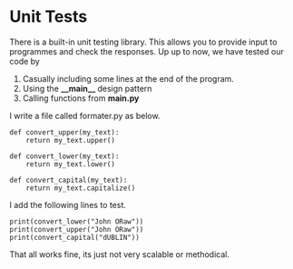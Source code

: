# Unit Tests

There is a built-in unit testing library. This allows you to provide input to programmes and check the responses. Up up to now, we have tested our code by

1. Casually including some lines at the end of the program.
2. Using the **\_\_main\_\_** design pattern
3. Calling functions from **main.py**&#x20;

I write a file called formater.py as below.

```
def convert_upper(my_text):
    return my_text.upper()

def convert_lower(my_text):
    return my_text.lower()

def convert_capital(my_text):
    return my_text.capitalize()
```

I add the following lines to test.

```
print(convert_lower("John ORaw"))
print(convert_upper("John ORaw"))
print(convert_capital("dUBLIN"))

```

That all works fine, its just not very scalable or methodical.
